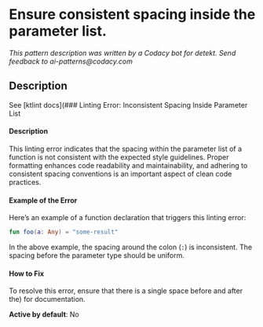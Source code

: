 # Ensure consistent spacing inside the parameter list.

_This pattern description was written by a Codacy bot for detekt. Send feedback to ai-patterns@codacy.com_

## Description

See [ktlint docs](### Linting Error: Inconsistent Spacing Inside Parameter List

#### Description
This linting error indicates that the spacing within the parameter list of a function is not consistent with the expected style guidelines. Proper formatting enhances code readability and maintainability, and adhering to consistent spacing conventions is an important aspect of clean code practices.

#### Example of the Error
Here’s an example of a function declaration that triggers this linting error:

```kotlin
fun foo(a: Any) = "some-result"
```

In the above example, the spacing around the colon (`:`) is inconsistent. The spacing before the parameter type should be uniform.

#### How to Fix
To resolve this error, ensure that there is a single space before and after the) for
documentation.

**Active by default**: No 
